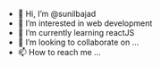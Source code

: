 - 👋 Hi, I’m @sunilbajad
- 👀 I’m interested in web development
- 🌱 I’m currently learning reactJS
- 💞️ I’m looking to collaborate on ...
- 📫 How to reach me ...

<!---
sunilbajad/sunilbajad is a ✨ special ✨ repository because its `README.md` (this file) appears on your GitHub profile.
You can click the Preview link to take a look at your changes.
--->
